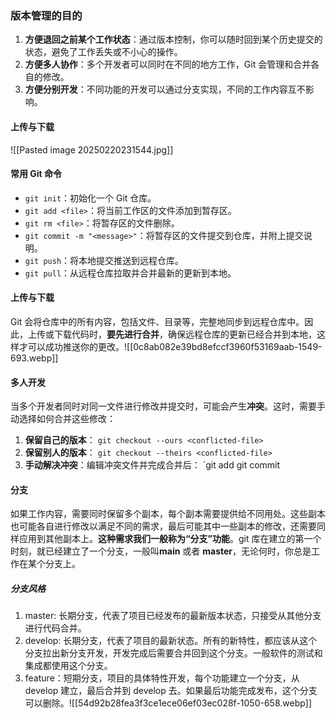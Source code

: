 ### 版本管理的目的

1. **方便退回之前某个工作状态**：通过版本控制，你可以随时回到某个历史提交的状态，避免了工作丢失或不小心的操作。
2. **方便多人协作**：多个开发者可以同时在不同的地方工作，Git 会管理和合并各自的修改。
3. **方便分别开发**：不同功能的开发可以通过分支实现，不同的工作内容互不影响。
#### 上传与下载
![[Pasted image 20250220231544.jpg]]
#### 常用 Git 命令

- `git init`：初始化一个 Git 仓库。
- `git add <file>`：将当前工作区的文件添加到暂存区。
- `git rm <file>`：将暂存区的文件删除。
- `git commit -m "<message>"`：将暂存区的文件提交到仓库，并附上提交说明。
- `git push`：将本地提交推送到远程仓库。
- `git pull`：从远程仓库拉取并合并最新的更新到本地。

#### 上传与下载

Git 会将仓库中的所有内容，包括文件、目录等，完整地同步到远程仓库中。因此，上传或下载代码时，**要先进行合并**，确保远程仓库的更新已经合并到本地，这样才可以成功推送你的更改。![[0c8ab082e39bd8efccf3960f53169aab-1549-693.webp]]
#### 多人开发
当多个开发者同时对同一文件进行修改并提交时，可能会产生**冲突**。这时，需要手动选择如何合并这些修改：

1. **保留自己的版本**：
    `git checkout --ours <conflicted-file>`
2. **保留别人的版本**：
    `git checkout --theirs <conflicted-file>`
3. **手动解决冲突**：编辑冲突文件并完成合并后：
    `git add <conflicted-file> git commit
#### 分支
如果工作内容，需要同时保留多个副本，每个副本需要提供给不同用处。这些副本也可能各自进行修改以满足不同的需求，最后可能其中一些副本的修改，还需要同样应用到其他副本上。**这种需求我们一般称为“分支”功能**。git 库在建立的第一个时刻，就已经建立了一个分支，一般叫**main** 或者 **master**，无论何时，你总是工作在某个分支上。
##### 分支风格
1. master: 长期分支，代表了项目已经发布的最新版本状态，只接受从其他分支进行代码合并。
2. develop: 长期分支，代表了项目的最新状态。所有的新特性，都应该从这个分支拉出新分支开发，开发完成后需要合并回到这个分支。一般软件的测试和集成都使用这个分支。
3. feature：短期分支，项目的具体特性开发，每个功能建立一个分支，从 develop 建立，最后合并到 develop 去。如果最后功能完成发布，这个分支可以删除。![[54d92b28fea3f3ce1ece06ef03ec028f-1050-658.webp]]
